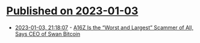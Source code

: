 # [Published on 2023-01-03](index.md)

* [2023-01-03, 21:18:07](https://news.ycombinator.com/item?id=34238204) - [A16Z Is the “Worst and Largest” Scammer of All, Says CEO of Swan Bitcoin](https://bitnation.co/a16z-is-the-worst-and-largest-scammer-of-all/)
